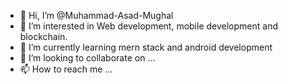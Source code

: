 - 👋 Hi, I’m @Muhammad-Asad-Mughal
- 👀 I’m interested in Web development, mobile development and blockchain. 
- 🌱 I’m currently learning mern stack and android development 
- 💞️ I’m looking to collaborate on ...
- 📫 How to reach me ...

<!---
Muhammad-Asad-Mughal/Muhammad-Asad-Mughal is a ✨ special ✨ repository because its `README.md` (this file) appears on your GitHub profile.
You can click the Preview link to take a look at your changes.
--->
